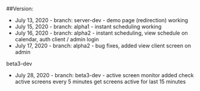 ##Version:

* July 13, 2020 - branch: server-dev - demo page (redirection) working 
* July 15, 2020 - branch: alpha1 - instant scheduling working
* July 16, 2020 - branch: alpha2 - instant scheduling, view schedule on calendar, auth client / admin login
* July 17, 2020 - branch: alpha2 - bug fixes, added view client screen on admin

beta3-dev
* July 28, 2020 - branch: beta3-dev - active screen monitor added
  check active screens every 5 minutes
  get screens active for last 15 minutes